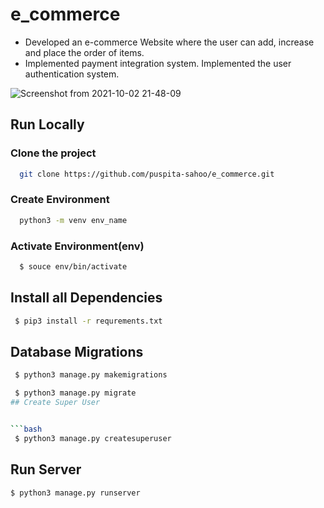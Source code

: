 

# e_commerce

- Developed an e-commerce Website where the user can add, increase and place the order of items.
- Implemented payment integration system. Implemented the user authentication system.

![Screenshot from 2021-10-02 21-48-09](https://user-images.githubusercontent.com/85501280/135724546-cd91f562-4514-42be-ab14-d5aba4d699fb.png)

## Run Locally


### Clone the project


```bash
  git clone https://github.com/puspita-sahoo/e_commerce.git
```

### Create Environment

```bash
  python3 -m venv env_name
```
### Activate Environment(env)

```bash
  $ souce env/bin/activate
```


## Install all Dependencies


```bash
 $ pip3 install -r requrements.txt
```

## Database Migrations


```bash
 $ python3 manage.py makemigrations

```

```bash
 $ python3 manage.py migrate
## Create Super User


```bash
 $ python3 manage.py createsuperuser
```

## Run Server

```bash
$ python3 manage.py runserver
```

